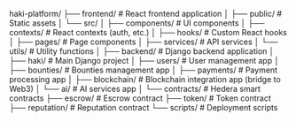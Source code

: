 haki-platform/
├── frontend/               # React frontend application
│   ├── public/             # Static assets
│   └── src/
│       ├── components/     # UI components
│       ├── contexts/       # React contexts (auth, etc.)
│       ├── hooks/          # Custom React hooks
│       ├── pages/          # Page components
│       ├── services/       # API services
│       └── utils/          # Utility functions
│
├── backend/                # Django backend application
│   ├── haki/               # Main Django project
│   ├── users/              # User management app
│   ├── bounties/           # Bounties management app
│   ├── payments/           # Payment processing app
│   ├── blockchain/         # Blockchain integration app (bridge to Web3)
│   └── ai/                 # AI services app
│
└── contracts/              # Hedera smart contracts
    ├── escrow/             # Escrow contract
    ├── token/              # Token contract
    ├── reputation/         # Reputation contract
    └── scripts/            # Deployment scripts

